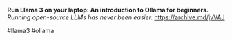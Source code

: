 **Run Llama 3 on your laptop: An introduction to Ollama for beginners.**
*Running open-source LLMs has never been easier.*
https://archive.md/jvVAJ

#llama3 #ollama 